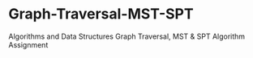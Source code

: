 # Graph-Traversal-MST-SPT
Algorithms and Data Structures Graph Traversal, MST &amp; SPT Algorithm Assignment
